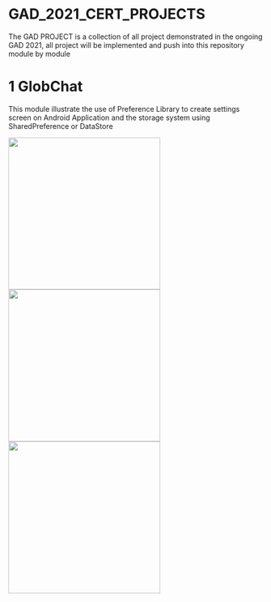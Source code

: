 # GAD_2021_CERT_PROJECTS

The GAD PROJECT is a collection of all project demonstrated in the ongoing GAD 2021, all project will be implemented and push into this repository module by module 

# 1 GlobChat
This module illustrate the use of Preference Library to create settings screen on Android Application and the storage system using SharedPreference or DataStore 

<img src="https://user-images.githubusercontent.com/46386915/136927534-5bcf16ce-8a5e-4f5b-880e-465731d812aa.png" width="300"/>_____<img src="https://user-images.githubusercontent.com/46386915/136927562-ab4b2876-341d-46db-8ee9-0051a57313bf.png" width="300"/>_____<img src="https://user-images.githubusercontent.com/46386915/136927577-e71e2db7-7fe5-4344-a0d5-4c3ad367328b.png" width= "300"/>
